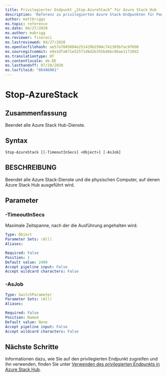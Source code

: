 ```yaml
---
title: Privilegierter Endpunkt „Stop-AzureStack“ für Azure Stack Hub
description: 'Referenz zu privilegierten Azure Stack-Endpunkten für PowerShell: Stop-AzureStack'
author: mattbriggs
ms.topic: reference
ms.date: 04/27/2020
ms.author: mabrigg
ms.reviewer: fiseraci
ms.lastreviewed: 04/27/2020
ms.openlocfilehash: ae57a7845084e251429b2504c741305bfac9f690
ms.sourcegitcommit: e9a1dfa871e525f1d6d2b355b4bbc9bae11720d2
ms.translationtype: HT
ms.contentlocale: de-DE
ms.lasthandoff: 07/20/2020
ms.locfileid: "86486001"
---
```

# <a name="stop-azurestack"></a>Stop-AzureStack

## <a name="synopsis"></a>Zusammenfassung
Beendet alle Azure Stack Hub-Dienste.

## <a name="syntax"></a>Syntax

```
Stop-AzureStack [[-TimeoutInSecs] <Object>] [-AsJob]
```

## <a name="description"></a>BESCHREIBUNG
Beendet alle Azure Stack-Dienste und die physischen Computer, auf denen Azure Stack Hub ausgeführt wird.

## <a name="parameters"></a>Parameter

### <a name="-timeoutinsecs"></a>-TimeoutInSecs
Maximale Zeitspanne, nach der die Ausführung angehalten wird.

```yaml
Type: Object
Parameter Sets: (All)
Aliases:

Required: False
Position: 1
Default value: 2400
Accept pipeline input: False
Accept wildcard characters: False
```

### <a name="-asjob"></a>-AsJob


```yaml
Type: SwitchParameter
Parameter Sets: (All)
Aliases:

Required: False
Position: Named
Default value: None
Accept pipeline input: False
Accept wildcard characters: False
```

## <a name="next-steps"></a>Nächste Schritte

Informationen dazu, wie Sie auf den privilegierten Endpunkt zugreifen und ihn verwenden, finden Sie unter [Verwenden des privilegierten Endpunkts in Azure Stack Hub](../../operator/azure-stack-privileged-endpoint.md).
